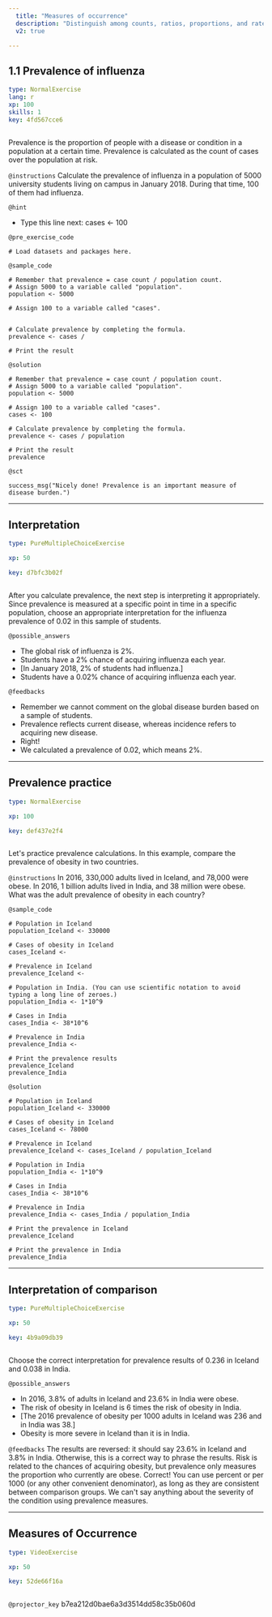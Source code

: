 ```yaml
---
  title: "Measures of occurrence"
  description: "Distinguish among counts, ratios, proportions, and rates.\nDefine and estimate person-time.\nCalculate incidence and prevalence."
  v2: true

---
```

## 1.1 Prevalence of influenza

```yaml
type: NormalExercise
lang: r
xp: 100
skills: 1
key: 4fd567cce6



```

Prevalence is the proportion of people with a disease or condition in a population at a certain time. Prevalence is calculated as the count of cases over the population at risk.

`@instructions`
Calculate the prevalence of influenza in a population of 5000 university students living on campus in January 2018. During that time, 100 of them had influenza.

`@hint`
- Type this line next: cases <- 100

`@pre_exercise_code`
```{r}
# Load datasets and packages here.
```
`@sample_code`
```{r}
# Remember that prevalence = case count / population count.
# Assign 5000 to a variable called "population".
population <- 5000

# Assign 100 to a variable called "cases".


# Calculate prevalence by completing the formula.
prevalence <- cases / 

# Print the result
```
`@solution`
```{r}
# Remember that prevalence = case count / population count.
# Assign 5000 to a variable called "population".
population <- 5000

# Assign 100 to a variable called "cases".
cases <- 100

# Calculate prevalence by completing the formula.
prevalence <- cases / population

# Print the result 
prevalence
```
`@sct`
```{r}
success_msg("Nicely done! Prevalence is an important measure of disease burden.")
```






---
## Interpretation

```yaml
type: PureMultipleChoiceExercise

xp: 50

key: d7bfc3b02f



```

After you calculate prevalence, the next step is interpreting it appropriately. Since prevalence is measured at a specific point in time in a specific population, choose an appropriate interpretation for the influenza prevalence of 0.02 in this sample of students.







`@possible_answers`
- The global risk of influenza is 2%.
- Students have a 2% chance of acquiring influenza each year.
- [In January 2018, 2% of students had influenza.]
- Students have a 0.02% chance of acquiring influenza each year.

`@feedbacks`
- Remember we cannot comment on the global disease burden based on a sample of students.
- Prevalence reflects current disease, whereas incidence refers to acquiring new disease.
- Right!
- We calculated a prevalence of 0.02, which means 2%.





---
## Prevalence practice

```yaml
type: NormalExercise

xp: 100

key: def437e2f4



```

Let's practice prevalence calculations. In this example, compare the prevalence of obesity in two countries.

`@instructions`
In 2016, 330,000 adults lived in Iceland, and 78,000 were obese. 
In 2016, 1 billion adults lived in India, and 38 million were obese.
What was the adult prevalence of obesity in each country?



`@sample_code`
```{r}
# Population in Iceland
population_Iceland <- 330000

# Cases of obesity in Iceland
cases_Iceland <- 

# Prevalence in Iceland
prevalence_Iceland <- 

# Population in India. (You can use scientific notation to avoid typing a long line of zeroes.)
population_India <- 1*10^9

# Cases in India
cases_India <- 38*10^6

# Prevalence in India
prevalence_India <- 

# Print the prevalence results
prevalence_Iceland
prevalence_India
```
`@solution`
```{r}
# Population in Iceland
population_Iceland <- 330000

# Cases of obesity in Iceland
cases_Iceland <- 78000

# Prevalence in Iceland
prevalence_Iceland <- cases_Iceland / population_Iceland

# Population in India
population_India <- 1*10^9

# Cases in India
cases_India <- 38*10^6

# Prevalence in India
prevalence_India <- cases_India / population_India

# Print the prevalence in Iceland
prevalence_Iceland

# Print the prevalence in India
prevalence_India
```







---
## Interpretation of comparison

```yaml
type: PureMultipleChoiceExercise

xp: 50

key: 4b9a09db39



```

Choose the correct interpretation for prevalence results of 0.236 in Iceland and 0.038 in India.







`@possible_answers`
- In 2016, 3.8% of adults in Iceland and 23.6% in India were obese.
- The risk of obesity in Iceland is 6 times the risk of obesity in India.
- [The 2016 prevalence of obesity per 1000 adults in Iceland was 236 and in India was 38.]
- Obesity is more severe in Iceland than it is in India.

`@feedbacks`
The results are reversed: it should say 23.6% in Iceland and 3.8% in India. Otherwise, this is a correct way to phrase the results.
Risk is related to the chances of acquiring obesity, but prevalence only measures the proportion who currently are obese.
Correct! You can use percent or per 1000 (or any other convenient denominator), as long as they are consistent between comparison groups.
We can't say anything about the severity of the condition using prevalence measures.





---
## Measures of Occurrence

```yaml
type: VideoExercise

xp: 50

key: 52de66f16a



```

`@projector_key`
b7ea212d0bae6a3d3514dd58c35b060d